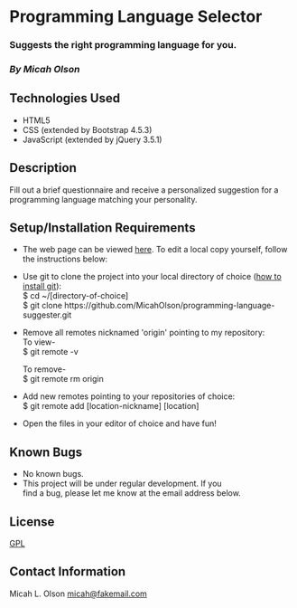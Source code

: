 # Programming Language Selector

### Suggests the right programming language for you.

### _By Micah Olson_

## Technologies Used
* HTML5
* CSS (extended by Bootstrap 4.5.3)
* JavaScript (extended by jQuery 3.5.1)

## Description
Fill out a brief questionnaire and receive a personalized suggestion for a programming language matching your personality.

## Setup/Installation Requirements
* The web page can be viewed [here](https://micaholson.github.io/programming-language-suggester). To edit a local copy yourself, follow the instructions below:  

* Use git to clone the project into your local directory of choice ([how to install git](https://www.learnhowtoprogram.com/introduction-to-programming/getting-started-with-intro-to-programming/git-and-github)):  
  $ cd ~/\[directory-of-choice\]  
  $ git clone https[]()://github.com/MicahOlson/programming-language-suggester.git  

* Remove all remotes nicknamed 'origin' pointing to my repository:  
  To view-  
  $ git remote -v  

  To remove-  
  $ git remote rm origin  
* Add new remotes pointing to your repositories of choice:  
  $ git remote add \[location-nickname\] \[location\]  

* Open the files in your editor of choice and have fun!

## Known Bugs
* No known bugs.
* This project will be under regular development. If you  
find a bug, please let me know at the email address below. 

## License
[GPL](https://choosealicense.com/licenses/gpl-3.0/)

## Contact Information
Micah L. Olson micah@fakemail.com